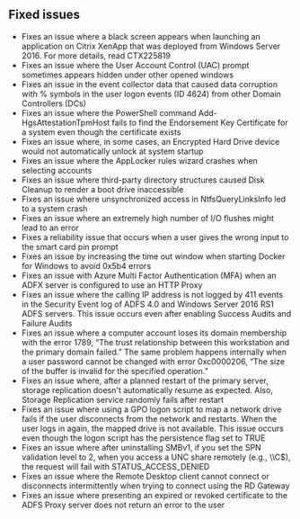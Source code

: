 ## Fixed issues
- Fixes an issue where a black screen appears when launching an application on Citrix XenApp that was deployed from Windows Server 2016. For more details, read CTX225819
- Fixes an issue where the User Account Control (UAC) prompt sometimes appears hidden under other opened windows
- Fixes an issue in the event collector data that caused data corruption with % symbols in the user logon events (ID 4624) from other Domain Controllers (DCs)
- Fixes an issue where the PowerShell command Add-HgsAttestationTpmHost fails to find the Endorsement Key Certificate for a system even though the certificate exists
- Fixes an issue where, in some cases, an Encrypted Hard Drive device would not automatically unlock at system startup
- Fixes an issue where the AppLocker rules wizard crashes when selecting accounts
- Fixes an issue where third-party directory structures caused Disk Cleanup to render a boot drive inaccessible
- Fixes an issue where unsynchronized access in NtfsQueryLinksInfo led to a system crash
- Fixes an issue where an extremely high number of I/O flushes might lead to an error
- Fixes a reliability issue that occurs when a user gives the wrong input to the smart card pin prompt
- Fixes an issue by increasing the time out window when starting Docker for Windows to avoid 0x5b4 errors
- Fixes an issue with Azure Multi Factor Authentication (MFA) when an ADFX server is configured to use an HTTP Proxy
- Fixes an issue where the calling IP address is not logged by 411 events in the Security Event log of ADFS 4.0 and Windows Server 2016 RS1 ADFS servers. This issue occurs even after enabling Success Audits and Failure Audits
- Fixes an issue where a computer account loses its domain membership with the error 1789, “The trust relationship between this workstation and the primary domain failed.” The same problem happens internally when a user password cannot be changed with error 0xc0000206, “The size of the buffer is invalid for the specified operation.”
- Fixes an issue where, after a planned restart of the primary server, storage replication doesn't automatically resume as expected. Also, Storage Replication service randomly fails after restart
- Fixes an issue where using a GPO logon script to map a network drive fails if the user disconnects from the network and restarts. When the user logs in again, the mapped drive is not available. This issue occurs even though the logon script has the persistence flag set to TRUE
- Fixes an issue where after uninstalling SMBv1, if you set the SPN validation level to 2, when you access a UNC share remotely (e.g., \\<MachineName>\C$), the request will fail with STATUS_ACCESS_DENIED
- Fixes an issue where the Remote Desktop client cannot connect or disconnects intermittently when trying to connect using the RD Gateway
- Fixes an issue where presenting an expired or revoked certificate to the ADFS Proxy server does not return an error to the user